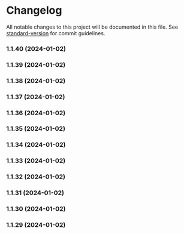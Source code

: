 # Changelog

All notable changes to this project will be documented in this file. See [standard-version](https://github.com/conventional-changelog/standard-version) for commit guidelines.

### 1.1.40 (2024-01-02)

### 1.1.39 (2024-01-02)

### 1.1.38 (2024-01-02)

### 1.1.37 (2024-01-02)

### 1.1.36 (2024-01-02)

### 1.1.35 (2024-01-02)

### 1.1.34 (2024-01-02)

### 1.1.33 (2024-01-02)

### 1.1.32 (2024-01-02)

### 1.1.31 (2024-01-02)

### 1.1.30 (2024-01-02)

### 1.1.29 (2024-01-02)
